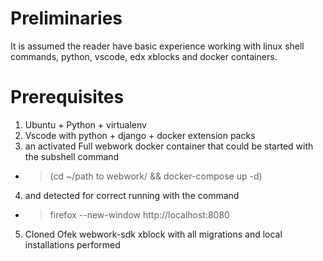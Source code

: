 # Preliminaries
It is assumed the reader have basic experience working with
linux shell commands, python, vscode, edx xblocks and docker containers.
# Prerequisites
1. Ubuntu + Python + virtualenv
2. Vscode with python + django + docker extension packs
3. an activated Full webwork docker container that could be started with the subshell command
* >(cd ~/path to webwork/ && docker-compose up -d)
4. and detected for correct running with the command
* >firefox --new-window http://localhost:8080
5. Cloned Ofek webwork-sdk xblock with all migrations and local installations performed
